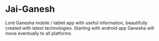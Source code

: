 Jai-Ganesh
==========

Lord Ganesha mobile / tablet app with useful information, beautifully created with latest technologies.
Starting with android app Ganesha will move eventually to all platforms